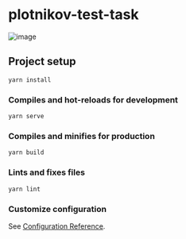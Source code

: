 # plotnikov-test-task

![image](https://user-images.githubusercontent.com/46642788/200198784-e8c2ca66-6911-44c4-be3b-1e297b28b595.png)


## Project setup
```
yarn install
```

### Compiles and hot-reloads for development
```
yarn serve
```

### Compiles and minifies for production
```
yarn build
```

### Lints and fixes files
```
yarn lint
```

### Customize configuration
See [Configuration Reference](https://cli.vuejs.org/config/).
